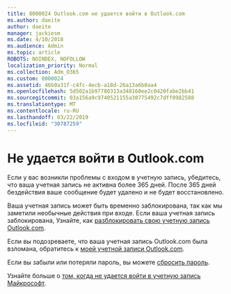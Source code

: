 ```yaml
---
title: 8000024 Outlook.com не удается войти в Outlook.com
ms.author: daeite
author: daeite
manager: jackiesm
ms.date: 4/10/2018
ms.audience: Admin
ms.topic: article
ROBOTS: NOINDEX, NOFOLLOW
localization_priority: Normal
ms.collection: Adm_O365
ms.custom: 8000024
ms.assetid: 46b0a31f-c4fc-4ecb-a18d-26a13a6b0aa4
ms.openlocfilehash: 5d502a1b97780313a348160ee2c0420fabe2bb41
ms.sourcegitcommit: 03a156a9c9740521155a30775492c7dff0982588
ms.translationtype: MT
ms.contentlocale: ru-RU
ms.lasthandoff: 03/22/2019
ms.locfileid: "30787259"
---
```

# <a name="cant-sign-in-to-outlookcom"></a>Не удается войти в Outlook.com

Если у вас возникли проблемы с входом в учетную запись, убедитесь, что ваша учетная запись не активна более 365 дней. После 365 дней бездействия ваше сообщение будет удалено и не будет восстановлено.
  
Ваша учетная запись может быть временно заблокирована, так как мы заметили необычные действия при входе. Если ваша учетная запись заблокирована, Узнайте, как [разблокировать свою учетную запись Outlook.com](https://support.office.com/article/f4ad2701-d166-4d8b-8a6a-9af2a1f8a4c4).
  
Если вы подозреваете, что ваша учетная запись Outlook.com была взломана, обратитесь к [моей учетной записи Outlook.com](https://support.office.com/article/35993ac5-ac2f-494e-aacb-5232dda453d8).
  
Если вы забыли или потеряли пароль, вы можете [сбросить пароль](https://go.microsoft.com/fwlink/p/?LinkID=242804).
  
Узнайте больше о [том, когда не удается войти в учетную запись Майкрософт](https://go.microsoft.com/fwlink/p/?linkid=837479).
  


